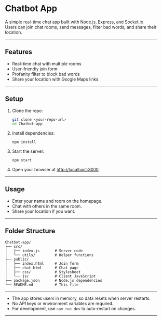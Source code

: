 # Chatbot App

A simple real-time chat app built with Node.js, Express, and Socket.io.  
Users can join chat rooms, send messages, filter bad words, and share their location.

***

## Features
- Real-time chat with multiple rooms
- User-friendly join form
- Profanity filter to block bad words
- Share your location with Google Maps links

***


## Setup

1. Clone the repo:
   ```bash
   git clone <your-repo-url>
   cd Chatbot-app
   ```
2. Install dependencies:
   ```bash
   npm install
   ```
3. Start the server:
   ```bash
   npm start
   ```
4. Open your browser at [http://localhost:3000](http://localhost:3000)

***

## Usage

- Enter your name and room on the homepage.
- Chat with others in the same room.
- Share your location if you want.
***

## Folder Structure

```
Chatbot-app/
├── src/
│   ├── index.js       # Server code
│   └── utils/         # Helper functions
├── public/
│   ├── index.html     # Join form
│   ├── chat.html      # Chat page
│   ├── css/           # Stylesheet
│   └── js/            # Client JavaScript
├── package.json       # Node.js dependencies
└── README.md          # This file
```

***
- The app stores users in memory, so data resets when server restarts.
- No API keys or environment variables are required.
- For development, use `npm run dev` to auto-restart on changes.

***
